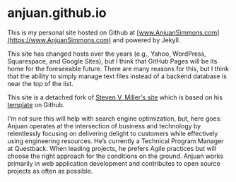anjuan.github.io
============

This is my personal site hosted on Github at [www.AnjuanSimmons.com](https://www.AnjuanSimmons.com) and powered by Jekyll.

This site has changed hosts over the years (e.g., Yahoo, WordPress, Squarespace, and Google Sites), but I think that GitHub Pages will be its home for the foreseeable future. There are many reasons for this, but I think that the ability to simply manage text files instead of a backend database is near the top of the list.

This site is a detached fork of [Steven V. Miller's site](http://svmiller.com/) which is based on his [template](https://github.com/svmiller/steve-ngvb-jekyll-template) on Github. 

I'm not sure this will help with search engine optimization, but, here goes: Anjuan operates at the intersection of business and technology by relentlessly focusing on delivering delight to customers while effectively using engineering resources. He’s currently a Technical Program Manager at Questback. When leading projects, he prefers Agile practices but will choose the right approach for the conditions on the ground. Anjuan works primarily in web application development and contributes to open source projects as often as possible.
